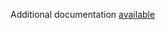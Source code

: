 Additional documentation [available](https://help.keboola.com/components/extractors/communication/email-imap/)